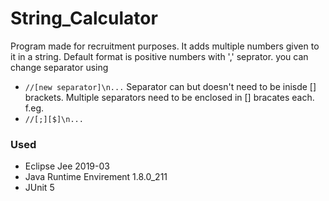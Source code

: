 # String_Calculator
Program made for recruitment purposes. It adds multiple numbers given to it in a string. 
Default format is positive numbers with ',' seprator.
you can change separator using
* `//[new separator]\n...`
Separator can but doesn't need to be inisde [] brackets. Multiple separators need to be enclosed in [] bracates each. f.eg.
* `//[;][$]\n...`
### Used
* Eclipse Jee 2019-03
* Java Runtime Envirement 1.8.0_211
* JUnit 5

